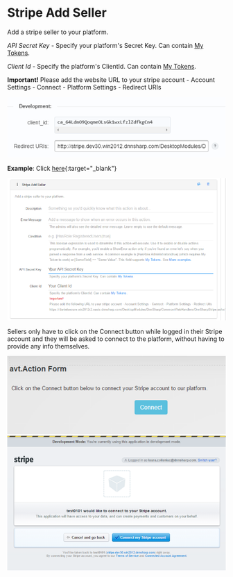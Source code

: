 # Stripe Add Seller

Add a stripe seller to your platform.

_API Secret Key_ - Specify your platform's Secret Key. Can contain [My Tokens](/my-tokens/index.html).

_Client Id_ - Specify the platform's ClientId. Can contain [My Tokens](/my-tokens/index.html).

**Important!** Please add the website URL to your stripe account - Account Settings - Connect - Platform Settings - Redirect URIs

![](/add-ons/stripe/assets/1.jpg)

**Example**: Click [here](:https://yourwebsite.com/DesktopModules/DnnSharp/Common/WebHandlers/DnnSharpStripe.ashx/){:target="_blank"}

![](/add-ons/stripe/assets/2.jpg)

Sellers only have to click on the Connect button while logged in their Stripe account and they will be asked to connect to the platform, without having to provide any info themselves.

![](/add-ons/stripe/assets/3.jpg)
![](/add-ons/stripe/assets/4.jpg)